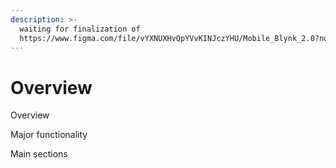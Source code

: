 ```yaml
---
description: >-
  waiting for finalization of
  https://www.figma.com/file/vYXNUXHvQpYVvKINJczYHU/Mobile_Blynk_2.0?node-id=1917%3A15
---
```


# Overview

Overview

Major functionality

Main sections

